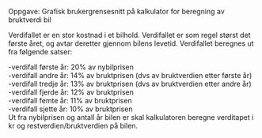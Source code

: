 Oppgave: Grafisk brukergrensesnitt på kalkulator for beregning av bruktverdi bil<br />

Verdifallet er en stor kostnad i et bilhold. Verdifallet er som regel størst det første året, og avtar deretter gjennom bilens levetid. Verdifallet beregnes ut fra følgende satser:<br />

-verdifall første år: 20% av nybilprisen	  <br />
-verdifall andre år: 14% av bruktprisen (dvs av bruktverdien etter første år) <br />
-verdifall tredje år: 13% av bruktprisen (dvs av bruktverdien etter andre år) <br />
-verdifall fjerde år: 12% av bruktprisen <br />
-verdifall femte år: 11% av bruktprisen <br />
-verdifall sjette år: 10% av bruktprisen <br />
Ut fra nybilprisen og antall år bilen er skal kalkulatoren beregne verditapet i kr og restverdien/bruktverdien på bilen.  <br />
